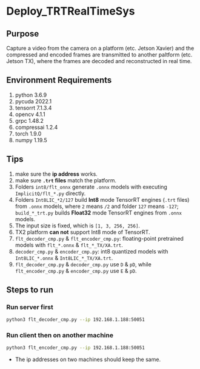 # Deploy_TRTRealTimeSys

## Purpose
Capture a video from the camera on a platform (etc. Jetson Xavier) and the compressed and encoded frames are transmitted to another paltform (etc. Jetson TX), where the frames are decoded and reconstructed in real time.

## Environment Requirements
1. python 3.6.9
2. pycuda 2022.1
3. tensorrt 7.1.3.4
4. opencv 4.1.1
5. grpc 1.48.2
6. compressai 1.2.4
7. torch 1.9.0
8. numpy 1.19.5

## Tips
1. make sure the __ip address__ works.
2. make sure __`.trt` files__ match the platform.
3. Folders `int8/flt_onnx` generate `.onnx` models with executing `ImplicitQ/flt_*.py` directly.
4. Folders `Int8LIC_*2/127` build **Int8** mode TensorRT engines (`.trt` files) from `.onnx` models, where `2` means `/2` and folder `127` means `-127`; `build_*_trt.py` builds **Float32** mode TensorRT engines from `.onnx` models.
5. The input size is fixed, which is `[1, 3, 256, 256]`.
6. TX2 platform **can not** support Int8 mode of TensorRT.
7. `flt_decoder_cmp.py` & `flt_encoder_cmp.py`: floating-point pretrained models with `flt_*.onnx` & `flt_*_TX/XA.trt`.
8. `decoder_cmp.py` & `encoder_cmp.py`: int8 quantized models with `Int8LIC_*.onnx` & `Int8LIC_*_TX/XA.trt`.
9. `flt_decoder_cmp.py` & `decoder_cmp.py` use `D` & `pD`, while `flt_encoder_cmp.py` & `encoder_cmp.py` use `E` & `pD`.

## Steps to run
### Run server first
```bash
python3 flt_decoder_cmp.py --ip 192.168.1.188:50051
```

### Run client then on another machine
```bash
python3 flt_encoder_cmp.py --ip 192.168.1.188:50051
```
* The ip addresses on two machines should keep the same.
